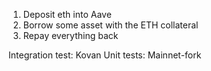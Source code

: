 1. Deposit eth into Aave
2. Borrow some asset with the ETH collateral
3. Repay everything back

Integration test: Kovan
Unit tests: Mainnet-fork